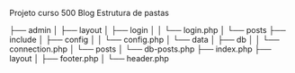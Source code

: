 Projeto curso 500
Blog
Estrutura de pastas

├── admin │   ├── layout │   ├── login │   │   └── login.php │   └── posts ├── include │   ├── config │   │   └── config.php │   └── data │   ├── db │   │   └── connection.php │   └── posts │   └── db-posts.php ├── index.php ├── layout │   ├── footer.php │   └── header.php
